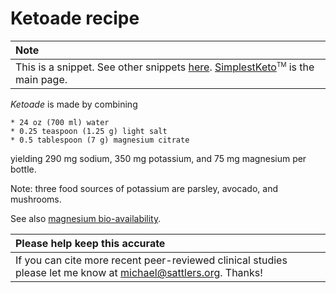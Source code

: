 # Ketoade recipe

| Note |
| :--- |
| This is a snippet. See other snippets [here](https://github.com/mickeys/lose-weight-keto/tree/master/snippets). [SimplestKeto](https://github.com/mickeys/lose-weight-keto/blob/master/simplest-keto-how-to-start.md)<sup><font size="-2">TM</font></sup> is the main page. |

_Ketoade_ is made by combining

	* 24 oz (700 ml) water
	* 0.25 teaspoon (1.25 g) light salt
	* 0.5 tablespoon (7 g) magnesium citrate

yielding 290 mg sodium, 350 mg potassium, and 75 mg magnesium per bottle.

Note: three food sources of potassium are parsley, avocado, and mushrooms. 

See also [magnesium bio-availability](./magnesium_bioavailability.md).

| Please help keep this accurate |
| :--- |
| If you can cite more recent peer-reviewed clinical studies please let me know at  <a href='&#109;ai&#108;to&#58;&#109;%69c%68&#97;el%&#52;0&#115;&#97;&#116;&#116;le&#37;&#55;2&#115;&#37;2E&#37;6F%72&#103;'>mich&#97;&#101;&#108;&#64;sa&#116;tler&#115;&#46;org</a>. Thanks!
